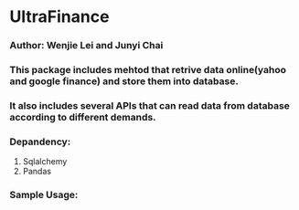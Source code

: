 # UltraFinance
### Author: Wenjie Lei and Junyi Chai
### This package includes mehtod that retrive data online(yahoo and google finance) and store them into database.
### It also includes several APIs that can read data from database according to different demands.

### Depandency:
1. Sqlalchemy
2. Pandas

### Sample Usage:
